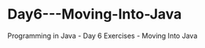 Day6---Moving-Into-Java
=======================

Programming in Java - Day 6 Exercises - Moving Into Java
